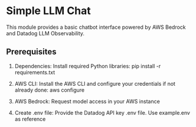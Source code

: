 # Simple LLM Chat

This module provides a basic chatbot interface powered by AWS Bedrock and Datadog LLM Observability.

## Prerequisites

1. Dependencies: Install required Python libraries:
pip install -r requirements.txt

2. AWS CLI: Install the AWS CLI and configure your credentials if not already done:
aws configure

3. AWS Bedrock: Request model access in your AWS instance

4. Create .env file: Provide the Datadog API key .env file. Use example.env as reference